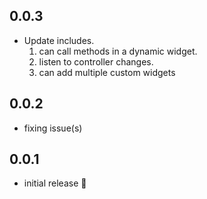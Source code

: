 ## 0.0.3

* Update includes.
  1. can call methods in a dynamic widget.
  2. listen to controller changes.
  3. can add multiple custom widgets

## 0.0.2

* fixing issue(s)

## 0.0.1

* initial release 🎉